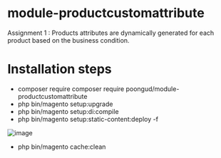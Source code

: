 # module-productcustomattribute
Assignment 1 : Products attributes are dynamically generated for each product based on the business condition.

# Installation steps
* composer require composer require poongud/module-productcustomattribute
* php bin/magento setup:upgrade
* php bin/magento setup:di:compile
* php bin/magento setup:static-content:deploy -f


![image](https://user-images.githubusercontent.com/16649626/155673918-b9af9c04-6ae5-4fe7-8e04-e9db80270729.png)

* php bin/magento cache:clean

